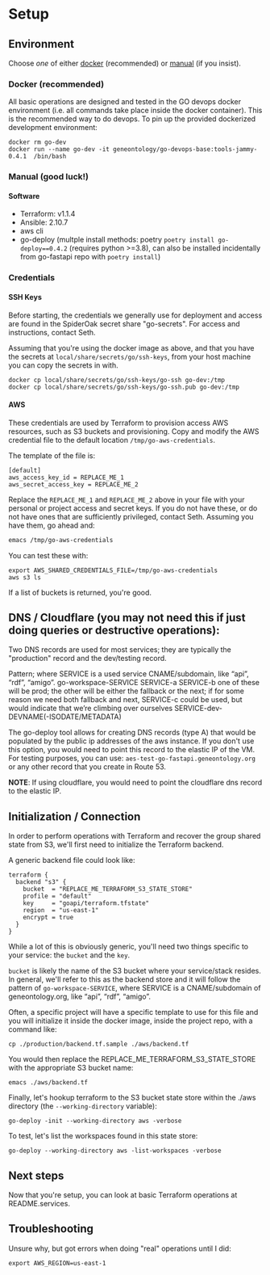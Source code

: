 # Setup

## Environment 

Choose _one_ of either [docker](#docker-recommended) (recommended) or [manual](#manual-good-luck) (if you insist).

### Docker (recommended)

All basic operations are designed and tested in the GO devops docker environment (i.e. all commands take place inside the docker container).
This is the recommended way to do devops.
To pin up the provided dockerized development environment:

```
docker rm go-dev
docker run --name go-dev -it geneontology/go-devops-base:tools-jammy-0.4.1  /bin/bash
```

### Manual (good luck!)

#### Software

- Terraform: v1.1.4
- Ansible: 2.10.7
- aws cli
- go-deploy (multple install methods: poetry `poetry install go-deploy==0.4.2` (requires python >=3.8), can also be installed incidentally from go-fastapi repo with `poetry install`)

### Credentials

#### SSH Keys

Before starting, the credentials we generally use for deployment and access are found in the SpiderOak secret share "go-secrets".
For access and instructions, contact Seth. 

Assuming that you're using the docker image as above, and that you have the secrets at `local/share/secrets/go/ssh-keys`,
from your host machine you can copy the secrets in with.

```
docker cp local/share/secrets/go/ssh-keys/go-ssh go-dev:/tmp
docker cp local/share/secrets/go/ssh-keys/go-ssh.pub go-dev:/tmp
```

#### AWS

These credentials are used by Terraform to provision access AWS resources, such as S3 buckets and provisioning.
Copy and modify the AWS credential file to the default location `/tmp/go-aws-credentials`.

The template of the file is:

```
[default]
aws_access_key_id = REPLACE_ME_1
aws_secret_access_key = REPLACE_ME_2
```

Replace the `REPLACE_ME_1` and `REPLACE_ME_2` above in your file with your personal or project access and secret keys.
If you do not have these, or do not have ones that are sufficiently privileged, contact Seth. Assuming you have them, go
ahead and:

```bash
emacs /tmp/go-aws-credentials
```

You can test these with:

```
export AWS_SHARED_CREDENTIALS_FILE=/tmp/go-aws-credentials
aws s3 ls
```

If a list of buckets is returned, you're good.

## DNS / Cloudflare (you may not need this if just doing queries or destructive operations): 

Two DNS records are used for most services; they are typically the "production" record and the dev/testing record.

Pattern; where SERVICE is a used service CNAME/subdomain, like “api”, “rdf”, “amigo”.
go-workspace-SERVICE
SERVICE-a
SERVICE-b
one of these will be prod; the other will be either the fallback or the next; if for some reason we need both fallback and next, SERVICE-c could be used, but would indicate that we’re climbing over ourselves
SERVICE-dev-DEVNAME(-ISODATE/METADATA)

The go-deploy tool allows for creating DNS records (type A) that would be populated by the public ip addresses of the aws instance. If you don't use this option, you would need to point this record to the elastic IP of the VM. For testing purposes, you can use: `aes-test-go-fastapi.geneontology.org` or any other record that you create in Route 53.

**NOTE**: If using cloudflare, you would need to point the cloudflare dns record to the elastic IP.

## Initialization / Connection

In order to perform operations with Terraform and recover the group shared state from S3, we'll first need to initialize the
Terraform backend.

A generic backend file could look like:

```
terraform {
  backend "s3" {
    bucket  = "REPLACE_ME_TERRAFORM_S3_STATE_STORE"
    profile = "default"
    key     = "goapi/terraform.tfstate"
    region  = "us-east-1"
    encrypt = true
  }
}
```

While a lot of this is obviously generic, you'll need two things specific to your service: the `bucket` and the `key`.

`bucket` is likely the name of the S3 bucket where your service/stack resides. In general, we'll refer to this as the backend
store and it will follow the pattern of `go-workspace-SERVICE`, where SERVICE is a CNAME/subdomain of geneontology.org,
like “api”, “rdf”, “amigo”.

Often, a specific project will have a specific template to use for this file and you will initialize it inside the docker image,
inside the project repo, with a command like:
```
cp ./production/backend.tf.sample ./aws/backend.tf
```
You would then replace the REPLACE_ME_TERRAFORM_S3_STATE_STORE with the appropriate S3 bucket name:
```
emacs ./aws/backend.tf
```
Finally, let's hookup terraform to the S3 bucket state store within the ./aws directory (the `--working-directory` variable):

```
go-deploy -init --working-directory aws -verbose
```

To test, let's list the workspaces found in this state store:
```
go-deploy --working-directory aws -list-workspaces -verbose 
```

## Next steps

Now that you're setup, you can look at basic Terraform operations at README.services.

## Troubleshooting

Unsure why, but got errors when doing "real" operations until I did:

```
export AWS_REGION=us-east-1
```
